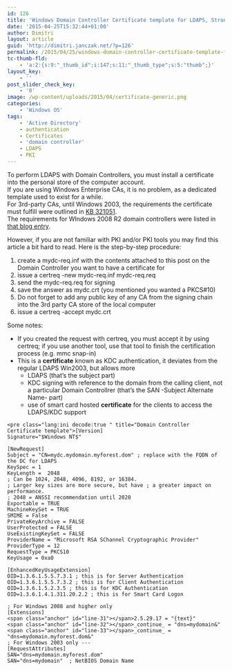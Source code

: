 ```yaml
---
id: 126
title: 'Windows Domain Controller Certificate template for LDAPS, Strong KDC, etc.'
date: '2015-04-25T15:32:44+01:00'
author: Dimitri
layout: article
guid: 'http://dimitri.janczak.net/?p=126'
permalink: /2015/04/25/windows-domain-controller-certificate-template-for-ldaps-strong-kdc-etc/
tc-thumb-fld:
    - 'a:2:{s:9:"_thumb_id";i:147;s:11:"_thumb_type";s:5:"thumb";}'
layout_key:
    - ''
post_slider_check_key:
    - '0'
image: /wp-content/uploads/2015/04/certificate-generic.png
categories:
    - 'Windows OS'
tags:
    - 'Active Directory'
    - authentication
    - Certificates
    - 'domain controller'
    - LDAPS
    - PKI
---
```


To perform LDAPS with Domain Controllers, you must install a certificate into the personal store of the computer account.  
If you are using Windows Enterprise CAs, it is no problem, as a dedicated template used to exist for a while.  
For 3rd-party CAs, until Windows 2003, the requirements the certificate must fulfill were outlined in [KB 321051](http://support.microsoft.com/kb/321051/en-us).  
The requirements for WIndows 2008 R2 domain controllers were listed in [that blog entry](http://social.technet.microsoft.com/wiki/contents/articles/3824.updated-requirements-for-a-windows-server-2008-r2-domain-controller-certificate-from-a-3rd-party-ca.aspx).

However, if you are not familiar with PKI and/or PKI tools you may find this article a bit hard to read. Here is the step-by-step procedure:

1. create a mydc-req.inf with the contents attached to this post on the Domain Controller you want to have a certificate for
2. issue a certreq -new mydc-req.inf mydc-req.req <span class="anchor" id="line-43"></span>
3. send the mydc-req.req for signing <span class="anchor" id="line-44"></span>
4. save the answer as mydc.crt (you mentioned you wanted a PKCS#10) <span class="anchor" id="line-45"></span>
5. Do not forget to add any public key of any CA from the signing chain into the 3rd party CA store of the local computer
6. issue a certreq -accept mydc.crt <span class="anchor" id="line-46"></span>

Some notes:

- If you created the request with certreq, you must accept it by using certreq; if you use another tool, use that tool to finish the certification process (e.g. mmc snap-in) <span class="anchor" id="line-48"></span>
- This is a **certificate** known as KDC authentication, it deviates from the regular LDAPS Win2003, but allows more <span class="anchor" id="line-49"></span>
    - LDAPS (that’s the subject part) <span class="anchor" id="line-50"></span>
    - KDC signing with reference to the domain from the calling client, not a particular Domain Controllrer (that’s the SAN -Subject Alternate Name- part) <span class="anchor" id="line-51"></span>
    - use of smart card hosted **certificate** for the clients to access the LDAPS/KDC support

```
<pre class="lang:ini decode:true " title="Domain Controller Certificate template">[Version] 
Signature="$Windows NT$"

[NewRequest]
Subject = "CN=mydc.mydomain.myforest.dom" ; replace with the FQDN of the DC for LDAPS
KeySpec = 1 
KeyLength =  2048
; Can be 1024, 2048, 4096, 8192, or 16384. 
; Larger key sizes are more secure, but have ; a greater impact on performance. 
; 2048 = ANSSI recommendation until 2020
Exportable = TRUE 
MachineKeySet = TRUE 
SMIME = False 
PrivateKeyArchive = FALSE 
UserProtected = FALSE 
UseExistingKeySet = FALSE 
ProviderName = "Microsoft RSA SChannel Cryptographic Provider" 
ProviderType = 12
RequestType = PKCS10 
KeyUsage = 0xa0 

[EnhancedKeyUsageExtension] 
OID=1.3.6.1.5.5.7.3.1 ; this is for Server Authentication
OID=1.3.6.1.5.5.7.3.2 ; this is for Client Authentication
OID=1.3.6.1.5.2.3.5 ; this is for KDC Authentication
OID=1.3.6.1.4.1.311.20.2.2 ; this is for Smart Card Logon

; For Windows 2008 and higher only
[Extensions]
<span class="anchor" id="line-31"></span>2.5.29.17 = "{text}"
<span class="anchor" id="line-32"></span>_continue_ = "dns=mydomain&"
<span class="anchor" id="line-33"></span>_continue_ = "dns=mydomain.myforest.dom&" 
; For Windows 2003 only ---
[RequestAttributes]
SAN="dns=mydomain.myforest.dom"
SAN="dns=mydomain"  ; NetBIOS Domain Name
```
